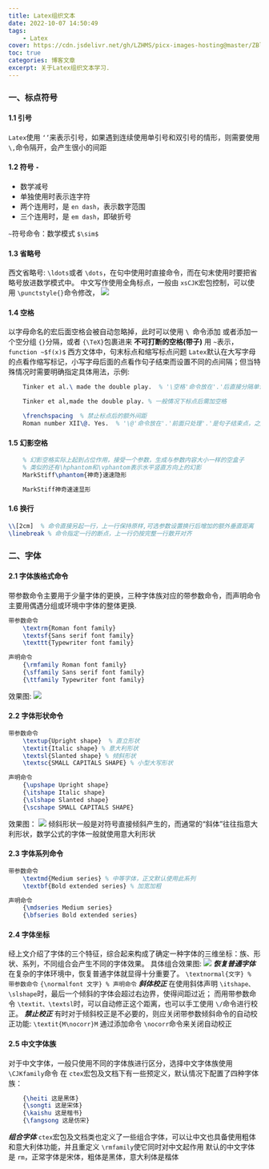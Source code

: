 ```yaml
---
title: Latex组织文本
date: 2022-10-07 14:50:49
tags:
    - Latex
cover: https://cdn.jsdelivr.net/gh/LZHMS/picx-images-hosting@master/ZBlog/Covers/wp13375902-cozy-book-wallpapers.7jo8z890l100.webp
toc: true
categories: 博客文章
excerpt: 关于Latex组织文本学习.
---
```

### 一、标点符号

#### 1.1 引号

`Latex`使用 `‘’`来表示引号，如果遇到连续使用单引号和双引号的情形，则需要使用 `\,`命令隔开，会产生很小的间距

#### 1.2 符号 `-`

+ 数学减号
+ 单独使用时表示连字符
+ 两个连用时，是 `en dash`，表示数字范围
+ 三个连用时，是 `em dash`，即破折号

`~`符号命令：数学模式 `$\sim$`

#### 1.3 省略号

西文省略号: `\ldots`或者 `\dots`，在句中使用时直接命令，而在句末使用时要把省略号放进数学模式中。
中文写作使用全角标点，一般由 `xsCJK`宏包控制，可以使用 `\punctstyle{}`命令修改，
![](https://ms-blogimage.oss-cn-chengdu.aliyuncs.com/picture/img/202211021153026.png)

#### 1.4 空格

以字母命名的宏后面空格会被自动忽略掉，此时可以使用 `\ `命令添加
或者添加一个空分组 `{}`分隔，或者 `{\TeX}`包裹进来
**不可打断的空格(带子)**
用 `~`表示，`function ~$f(x)$`
西方文体中，句末标点和缩写标点问题
`Latex`默认在大写字母的点看作缩写标记，小写字母后面的点看作句子结束而设置不同的点间隔；但当特殊情况时需要明确指定具体用法，示例:

```Latex
	Tinker et al.\ made the double play.  % '\空格'命令放在'.'后直接分隔单词

	Tinker et al,made the double play. % 一般情况下标点后需加空格

	\frenchspacing  % 禁止标点后的额外间距
	Roman number XII\@. Yes.  % '\@'命令放在'.'前面只处理'.'是句子结束点，之后再添加空格表示正常的句号标点
```

#### 1.5 幻影空格

```Latex
	% 幻影空格实际上起到占位作用，接受一个参数，生成与参数内容大小一样的空盒子
	% 类似的还有\hphantom和\vphantom表示水平竖直方向上的幻影
	MarkStiff\phantom{神奇}速速隐形

	MarkStiff神奇速速显形
```

#### 1.6 换行

```Latex
\\[2cm]  % 命令直接另起一行，上一行保持原样,可选参数设置换行后增加的额外垂直距离
\linebreak % 命令指定一行的断点，上一行仍按完整一行散开对齐
```

### 二、字体

#### 2.1 字体族格式命令

带参数命令主要用于少量字体的更换，三种字体族对应的带参数命令，而声明命令主要用偶遇分组或环境中字体的整体更换.

```Latex
带参数命令
	\textrm{Roman font family}
	\textsf{Sans serif font family}
	\texttt{Typewriter font family}

声明命令
	{\rmfamily Roman font family}
	{\sffamily Sans serif font family}
	{\ttfamily Typewriter font family}
```

效果图:
![](https://ms-blogimage.oss-cn-chengdu.aliyuncs.com/picture/img/202210071651052.png)

#### 2.2 字体形状命令

```Latex
带参数命令
	\textup{Upright shape}  % 直立形状
	\textit{Italic shape} % 意大利形状
	\textsl{Slanted shape} % 倾斜形状
	\textsc{SMALL CAPITALS SHAPE} % 小型大写形状

声明命令
	{\upshape Upright shape}
	{\itshape Italic shape}
	{\slshape Slanted shape}
	{\scshape SMALL CAPITALS SHAPE}
```

效果图：
![](https://ms-blogimage.oss-cn-chengdu.aliyuncs.com/picture/img/202210071650619.png)
倾斜形状一般是对符号直接倾斜产生的，而通常的“斜体”往往指意大利形状，数学公式的字体一般就使用意大利形状

#### 2.3 字体系列命令

```Latex
带参数命令
	\textmd{Medium series} % 中等字体，正文默认使用此系列
	\textbf{Bold extended series} % 加宽加粗

声明命令
	{\mdseries Medium series} 
	{\bfseries Bold extended series}
```

#### 2.4 字体坐标

经上文介绍了字体的三个特征，综合起来构成了确定一种字体的三维坐标：族、形状、系列，不同组合会产生不同的字体效果。
具体组合效果图:
![](https://ms-blogimage.oss-cn-chengdu.aliyuncs.com/picture/img/202210071702667.png)
**_恢复普通字体_**
在复杂的字体环境中，恢复普通字体就显得十分重要了。
`\textnormal{文字} % 带参数命令`
`{\normalfont 文字} % 声明命令`
**_斜体校正_**
在使用斜体声明 `\itshape、\slshape`时，最后一个倾斜的字体会超过右边界，使得间距过近；
而用带参数命令 `\textit、\textsl`时，可以自动修正这个距离，也可以手工使用 `\/`命令进行校正。
**_禁止校正_**
有时对于倾斜校正是不必要的，则应关闭带参数倾斜命令的自动校正功能:
`\textit{M\nocorr}M` 通过添加命令 `\nocorr`命令来关闭自动校正

#### 2.5 中文字体族

对于中文字体，一般只使用不同的字体族进行区分，选择中文字体族使用 `\CJKfamily`命令
在 `ctex`宏包及文档下有一些预定义，默认情况下配置了四种字体族：

```Latex
	{\heiti 这是黑体}
	{\songti 这是宋体}
	{\kaishu 这是楷书}
	{\fangsong 这是仿宋}
```

**_组合字体_**
`ctex`宏包及文档类也定义了一些组合字体，可以让中文也具备使用粗体和意大利体功能，并且重定义 `\rmfamily`使它同时对中文起作用
默认的中文字体是 `rm`，正常字体是宋体，粗体是黑体，意大利体是楷体
